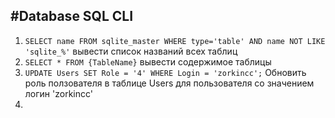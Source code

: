 
#__Database SQL CLI__
---
1. ```SELECT name FROM sqlite_master WHERE type='table' AND name NOT LIKE 'sqlite_%'``` вывести список названий всех таблиц
2. ```SELECT * FROM {TableName}``` вывести содержимое таблицы
3. ```UPDATE Users SET Role = '4' WHERE Login = 'zorkincc';``` Обновить роль ползователя в таблице Users для пользователя со значением логин 'zorkincc'
4. 

